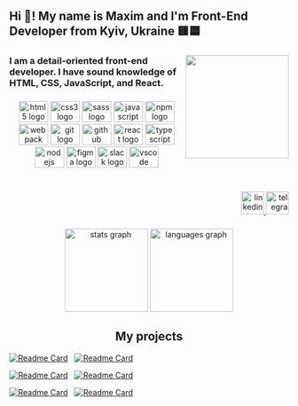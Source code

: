 <h2 align="left">Hi 👋! My name is Maxim and I'm Front-End Developer from Kyiv, Ukraine 🟨🟦</h2>

###

<img align="right" height="186" src="https://media.proglib.io/posts/2019/09/23/862c8794e054ab2407425c117e8a0bd5.jpg"  />

###

<h3 align="left">I am a detail-oriented front-end developer. I have sound knowledge of HTML, CSS, JavaScript, and React.</h3>

###

<div align="center">
  <img src="https://cdn.jsdelivr.net/gh/devicons/devicon/icons/html5/html5-original.svg" height="38" width="53" alt="html5 logo"  />
  <img src="https://cdn.jsdelivr.net/gh/devicons/devicon/icons/css3/css3-original.svg" height="38" width="53" alt="css3 logo"  />
  <img src="https://cdn.jsdelivr.net/gh/devicons/devicon/icons/sass/sass-original.svg" height="38" width="53" alt="sass logo"  />
  <img src="https://cdn.jsdelivr.net/gh/devicons/devicon/icons/javascript/javascript-original.svg" height="38" width="53" alt="javascript logo"  />
  <img src="https://cdn.jsdelivr.net/gh/devicons/devicon/icons/npm/npm-original-wordmark.svg" height="38" width="53" alt="npm logo"  />
  <img src="https://cdn.jsdelivr.net/gh/devicons/devicon/icons/webpack/webpack-original.svg" height="38" width="53" alt="webpack logo"  />
  <img src="https://cdn.jsdelivr.net/gh/devicons/devicon/icons/git/git-original.svg" height="38" width="53" alt="git logo"  />
  <img src="https://cdn.jsdelivr.net/gh/devicons/devicon/icons/github/github-original.svg" height="38" width="53" alt="github logo"  />
  <img src="https://cdn.jsdelivr.net/gh/devicons/devicon/icons/react/react-original.svg" height="38" width="53" alt="react logo"  />
  <img src="https://cdn.jsdelivr.net/gh/devicons/devicon/icons/typescript/typescript-plain.svg" height="38" width="53" alt="typescript logo"  />
  <img src="https://cdn.jsdelivr.net/gh/devicons/devicon/icons/nodejs/nodejs-original.svg" height="38" width="53" alt="nodejs logo"  />
  <img src="https://cdn.jsdelivr.net/gh/devicons/devicon/icons/figma/figma-original.svg" height="38" width="53" alt="figma logo"  />
  <img src="https://cdn.jsdelivr.net/gh/devicons/devicon/icons/slack/slack-original.svg" height="38" width="53" alt="slack logo"  />
  <img src="https://cdn.jsdelivr.net/gh/devicons/devicon/icons/vscode/vscode-original.svg" height="38" width="53" alt="vscode logo"  />
</div>

###

<br clear="both">

<div align="right">
  <a href="https://www.linkedin.com/in/koval-maxim/" target="_blank">
    <img src="https://img.shields.io/static/v1?message=LinkedIn&logo=linkedin&label=&color=0077B5&logoColor=white&labelColor=&style=for-the-badge" height="41" alt="linkedin logo"  />
  </a>
  <a href="https://t.me/Koval_Maxim" target="_blank">
    <img src="https://img.shields.io/static/v1?message=Telegram&logo=telegram&label=&color=2CA5E0&logoColor=white&labelColor=&style=for-the-badge" height="41" alt="telegram logo"  />
  </a>
</div>

###

<div align="center">
  <img src="https://github-readme-stats.vercel.app/api?hide_title=false&hide_rank=false&show_icons=true&include_all_commits=true&count_private=true&disable_animations=false&theme=dracula&locale=en&hide_border=false&username=KovalMaxim1989" height="150" alt="stats graph"  />
  <img src="https://github-readme-stats.vercel.app/api/top-langs?locale=en&hide_title=false&layout=compact&card_width=320&langs_count=5&theme=dracula&hide_border=false&username=KovalMaxim1989" height="150" alt="languages graph"  />
</div>

###

<h2 align="center">My projects</h2>

<p align="center">

[![Readme Card](https://github-readme-stats.vercel.app/api/pin/?username=KovalMaxim1989&repo=Filmoteka-project-team-4)](https://github.com/KovalMaxim1989/Filmoteka-project-team-4)
&nbsp;
[![Readme Card](https://github-readme-stats.vercel.app/api/pin/?username=KovalMaxim1989&repo=goit-js-hw-11)](https://github.com/KovalMaxim1989/goit-js-hw-11)

[![Readme Card](https://github-readme-stats.vercel.app/api/pin/?username=KovalMaxim1989&repo=goit-js-hw-10)](https://github.com/KovalMaxim1989/goit-js-hw-10)
&nbsp;
[![Readme Card](https://github-readme-stats.vercel.app/api/pin/?username=KovalMaxim1989&repo=goit-js-hw-09)](https://github.com/KovalMaxim1989/goit-js-hw-09)

[![Readme Card](https://github-readme-stats.vercel.app/api/pin/?username=KovalMaxim1989&repo=icecream)](https://github.com/KovalMaxim1989/icecream)
&nbsp;
[![Readme Card](https://github-readme-stats.vercel.app/api/pin/?username=KovalMaxim1989&repo=goit-markup-hw-08)](https://github.com/KovalMaxim1989/goit-markup-hw-08)

</p>

###
